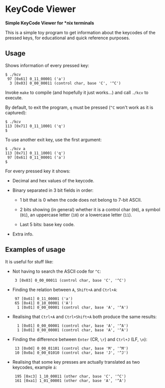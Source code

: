 # KeyCode Viewer 

**Simple KeyCode Viewer for \*nix terminals**

This is a simple toy program to get information about the keycodes of the pressed keys, for educational and quick reference purposes.

## Usage

Shows information of every pressed key:

    $ ./kcv
     97 [0x61] 0_11_00001 ('a')
      3 [0x03] 0_00_00011 (control char, base 'C', '^C')

Invoke `make` to compile (and hopefully it just works...) and call `./kcv` to execute.

By default, to exit the program, `q` must be pressed (`^C` won't work as it is captured):

    $ ./kcv
    113 [0x71] 0_11_10001 ('q')
    $

To use another exit key, use the first argument:

    $ ./kcv a
    113 [0x71] 0_11_10001 ('q')
     97 [0x61] 0_11_00001 ('a')
    $

For every pressed key it shows:

 * Decimal and hex values of the keycode.

 * Binary separated in 3 bit fields in order:

    * 1 bit that is 0 when the code does not belong to 7-bit ASCII.

    * 2 bits showing (in general) whether it is a control char (`00`), a symbol (`01`), an uppercase letter (`10`) or a lowercase letter (`11`).

    * Last 5 bits: base key code.

 * Extra info.

## Examples of usage

It is useful for stuff like:

 * Not having to search the ASCII code for `^C`:

        3 [0x03] 0_00_00011 (control char, base 'C', '^C')

 * Finding the relation between `A`, `Shift+A` and `Ctrl+A`:

        97 [0x61] 0_11_00001 ('a')
        65 [0x41] 0_10_00001 ('A')
         1 [0x01] 0_00_00001 (control char, base 'A', '^A')


 * Realising that `Ctrl+A` and `Ctrl+Shift+A` both produce the same results:

         1 [0x01] 0_00_00001 (control char, base 'A', '^A')
         1 [0x01] 0_00_00001 (control char, base 'A', '^A')

 * Finding the difference between `Enter` (CR, `\r`) and `Ctrl+J` (LF, `\n`):

        13 [0x0d] 0_00_01101 (control char, base 'M', '^M')
        10 [0x0a] 0_00_01010 (control char, base 'J', '^J')

 * Realising that some key presses are actually translated as two keycodes, example `á`:

        195 [0xc3] 1_10_00011 (other char, base 'C', '^C')
        161 [0xa1] 1_01_00001 (other char, base 'A', '^A')


